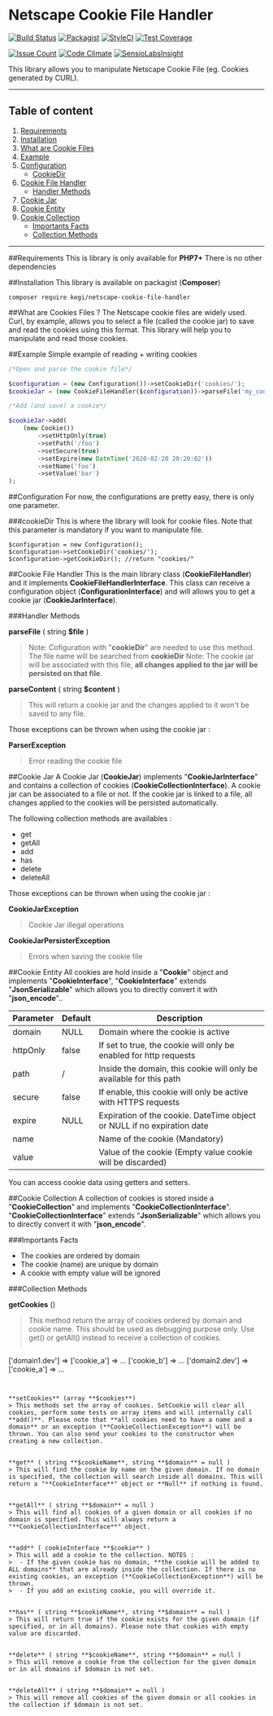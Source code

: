 # Netscape Cookie File Handler
[![Build Status](https://travis-ci.org/kegi/netscape-cookie-file-handler.svg?branch=master)](https://travis-ci.org/kegi/netscape-cookie-file-handler)
[![Packagist](https://img.shields.io/packagist/v/kegi/netscape-cookie-file-handler.svg)]()
[![StyleCI](https://styleci.io/repos/51558850/shield)](https://styleci.io/repos/51558850)
[![Test Coverage](https://codeclimate.com/github/kegi/netscape-cookie-file-handler/badges/coverage.svg)](https://codeclimate.com/github/kegi/netscape-cookie-file-handler/coverage)

[![Issue Count](https://codeclimate.com/github/kegi/netscape-cookie-file-handler/badges/issue_count.svg)](https://codeclimate.com/github/kegi/netscape-cookie-file-handler)
[![Code Climate](https://codeclimate.com/github/kegi/netscape-cookie-file-handler/badges/gpa.svg)](https://codeclimate.com/github/kegi/netscape-cookie-file-handler)
[![SensioLabsInsight](https://insight.sensiolabs.com/projects/9ecd72f2-a463-4eca-9c55-4733d936753f/mini.png)](https://insight.sensiolabs.com/projects/9ecd72f2-a463-4eca-9c55-4733d936753f)

This library allows you to manipulate Netscape Cookie File (eg. Cookies generated by CURL).

----------

## Table of content

1. [Requirements](#requirements)
2. [Installation](#installation)
3. [What are Cookie Files](#what-are-cookies-file)
4. [Example](#example)
5. [Configuration](#configuration)
	* [CookieDir](#configuration_cookiedir)
6. [Cookie File Handler](#cookiefilehandler)
	* [Handler Methods](#cookiefilehandler_methods)
7. [Cookie Jar](#cookie-jar)
8. [Cookie Entity](#cookie-entity)
9. [Cookie Collection](#cookie-collection)
	* [Importants Facts](#cookie-collection_importants-facts)
	* [Collection Methods](#cookie-collection_methods)

----------
<a name="requirements"></a>
##Requirements
This is library is only available for **PHP7+**
There is no other dependencies

<a name="requirements"></a>
##Installation
This library is available on packagist (**Composer**)
```shell
composer require kegi/netscape-cookie-file-handler
```
<a name="what-are-cookies-file"></a>
##What are Cookies Files ?
The Netscape cookie files are widely used. Curl, by example, allows you to select a file (called the cookie jar) to save and read the cookies using this format. This library will help you to manipulate and read those cookies.

<a name="requirements"></a>
##Example
Simple example of reading + writing cookies

```php
/*Open and parse the cookie file*/

$configuration = (new Configuration())->setCookieDir('cookies/');
$cookieJar = (new CookieFileHandler($configuration))->parseFile('my_cookie_file');

/*Add (and save) a cookie*/

$cookieJar->add(
    (new Cookie())
        ->setHttpOnly(true)
        ->setPath('/foo')
        ->setSecure(true)
        ->setExpire(new DateTime('2020-02-20 20:20:02'))
        ->setName('foo')
        ->setValue('bar')
);
```

<a name="configuration"></a>
##Configuration
For now, the configurations are pretty easy, there is only one parameter.

<a name="configuration_cookiedir"></a>
###cookieDir
This is where the library will look for cookie files. Note that this parameter is mandatory if you want to manipulate file.
```
$configuration = new Configuration();
$configuration->setCookieDir('cookies/');
$configuration->getCookieDir(); //return "cookies/"
```

<a name="cookiefilehandler"></a>
##Cookie File Handler
This is the main library class (**CookieFileHandler**) and it implements **CookieFileHandlerInterface**. This class can receive a configuration object (**ConfigurationInterface**) and will allows you to get a cookie jar (**CookieJarInterface**).

<a name="cookiefilehandler_methods"></a>
###Handler Methods

**parseFile** ( string **$file** )
> Note: Cofiguration with "**cookieDir**" are needed to use this method. The file name will be searched from **cookieDir**
> Note: The cookie jar will be associated with this file, **all changes applied to the jar will be persisted on that file**.

**parseContent** ( string **$content** )
> This will return a cookie jar and the changes applied to it won't be saved to any file.


Those exceptions can be thrown when using the cookie jar :

**ParserException**
> Error reading the cookie file

<a name="cookie-jar"></a>
##Cookie Jar
A Cookie Jar (**CookieJar**) implements "**CookieJarInterface**" and contains a collection of cookies (**CookieCollectionInterface**). A cookie jar can be associated to a file or not. If the cookie jar is linked to a file, all changes applied to the cookies will be persisted automatically.

The following collection methods are availables :

 - get
 - getAll
 - add
 - has
 - delete
 - deleteAll


Those exceptions can be thrown when using the cookie jar :

**CookieJarException**
> Cookie Jar illegal operations

**CookieJarPersisterException**
> Errors when saving the cookie file

<a name="cookie-entity"></a>
##Cookie Entity
All cookies are hold inside a "**Cookie**" object and implements "**CookieInterface**", "**CookieInterface**" extends "**JsonSerializable**" which  allows you to directly convert it with "**json_encode**"..

| Parameter | Default | Description
| --- | --- | ---
| domain | NULL | Domain where the cookie is active
| httpOnly | false | If set to true, the cookie will only be enabled for http requests
| path | / | Inside the domain, this cookie will only be available for this path
| secure | false | If enable, this cookie will only be active with HTTPS requests
| expire | NULL | Expiration of the cookie. DateTime object or NULL if no expiration date
| name |  | Name of the cookie (Mandatory) |
| value |  | Value of the cookie (Empty value cookie will be discarded) |

You can access cookie data using getters and setters.


<a name="cookie-collection"></a>
##Cookie Collection
A collection of cookies is stored inside a "**CookieCollection**" and implements "**CookieCollectionInterface**". "**CookieCollectionInterface**" extends "**JsonSerializable**" which  allows you to directly convert it with "**json_encode**".

<a name="cookie-collection_importants-facts"></a>
###Importants Facts
 - The cookies are ordered by domain
 - The cookie (name) are unique by  domain
 - A cookie with empty value will be ignored

<a name="cookie-collection_methods"></a>
###Collection Methods

**getCookies** ()
> This method return the array of cookies ordered by domain and cookie name. This should be used as debugging purpose only. Use get() or getAll() instead to receive a collection of cookies.
> ```
['domain1.dev'] =>
    ['cookie_a'] => ...
    ['cookie_b'] => ...
['domain2.dev'] =>
    ['cookie_a'] => ...
 ```


**setCookies** (array **$cookies**)
> This methods set the array of cookies. SetCookie will clear all cookies, perform some tests on array items and will internally call **add()**. Please note that **all cookies need to have a name and a domain** or an exception (**CookieCollectionException**) will be thrown. You can also send your cookies to the constructor when creating a new collection.


**get** ( string **$cookieName**, string **$domain** = null )
> This will find the cookie by name on the given domain. If no domain is specified, the collection will search inside all domains. This will return a "**CookieInterface**" object or **Null** if nothing is found.


**getAll** ( string **$domain** = null )
> This will find all cookies of a given domain or all cookies if no domain is specified. This will always return a "**CookieCollectionInterface**" object.


**add** ( cookieInterface **$cookie** )
> This will add a cookie to the collection. NOTES :
>  - If the given cookie has no domain, **the cookie will be added to ALL domains** that are already inside the collection. If there is no existing cookies, an exception (**CookieCollectionException**) will be thrown.
>  - If you add an existing cookie, you will override it.


**has** ( string **$cookieName**, string **$domain** = null )
> This will return true if the cookie exists for the given domain (if specified, or in all domains). Please note that cookies with empty value are discarded.


**delete** ( string **$cookieName**, string **$domain** = null )
> This will remove a cookie from the collection for the given domain or in all domains if $domain is not set.


**deleteAll** ( string **$domain** = null )
> This will remove all cookies of the given domain or all cookies in the collection if $domain is not set.
